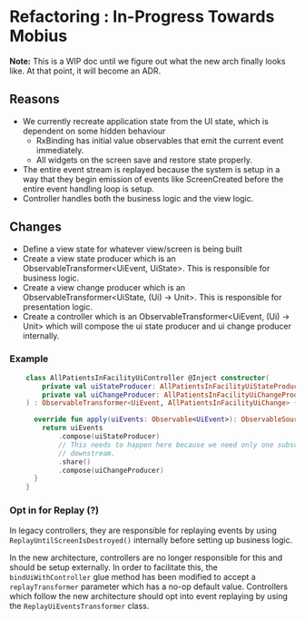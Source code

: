 # Refactoring : In-Progress Towards Mobius
**Note:** This is a WIP doc until we figure out what the new arch finally looks like. At that point, it will become an ADR.
## Reasons

- We currently recreate application state from the UI state, which is dependent on some hidden behaviour
	- RxBinding has initial value observables that emit the current event immediately.
	- All widgets on the screen save and restore state properly.
- The entire event stream is replayed because the system is setup in a way that they begin emission of events like ScreenCreated before the entire event handling loop is setup.
- Controller handles both the business logic and the view logic.

## Changes

- Define a view state for whatever view/screen is being built
- Create a view state producer which is an ObservableTransformer<UiEvent, UiState>. This is responsible for business logic.
- Create a view change producer which is an ObservableTransformer<UiState, (Ui) -> Unit>. This is responsible for presentation logic.
- Create a controller which is an ObservableTransformer<UiEvent, (Ui) -> Unit> which will compose the ui state producer and ui change producer internally.

### Example
```kotlin
	class AllPatientsInFacilityUiController @Inject constructor(
    	private val uiStateProducer: AllPatientsInFacilityUiStateProducer,
    	private val uiChangeProducer: AllPatientsInFacilityUiChangeProducer
	) : ObservableTransformer<UiEvent, AllPatientsInFacilityUiChange> {

	  override fun apply(uiEvents: Observable<UiEvent>): ObservableSource<AllPatientsInFacilityUiChange> {
	    return uiEvents
	        .compose(uiStateProducer)
	        // This needs to happen here because we need only one subscription to happen
	        // downstream.
	        .share()
	        .compose(uiChangeProducer)
	  }
	}
```

### Opt in for Replay (?)
In legacy controllers, they are responsible for replaying events by using `ReplayUntilScreenIsDestroyed()` internally before setting up business logic.

In the new architecture, controllers are no longer responsible for this and should be setup externally. In order to facilitate this, the `bindUiWithController` glue method has been modified to accept a `replayTransformer` parameter which has a no-op default value. Controllers which follow the new architecture should opt into event replaying by using the `ReplayUiEventsTransformer` class.
